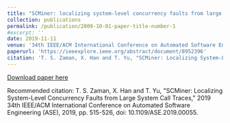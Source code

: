 ```yaml
---
title: "SCMiner: localizing system-level concurrency faults from large system call traces"
collection: publications
permalink: /publication/2009-10-01-paper-title-number-1
#excerpt: ''
date: 2019-11-11
venue: '34th IEEE/ACM International Conference on Automated Software Engineering (ASE)'
paperurl: 'https://ieeexplore.ieee.org/abstract/document/8952396'
citation: 'T. S. Zaman, X. Han and T. Yu, "SCMiner: Localizing System-Level Concurrency Faults from Large System Call Traces," 2019 34th IEEE/ACM International Conference on Automated Software Engineering (ASE), 2019, pp. 515-526, doi: 10.1109/ASE.2019.00055.'
---
```


[Download paper here](https://par.nsf.gov/servlets/purl/10166153)

Recommended citation: T. S. Zaman, X. Han and T. Yu, "SCMiner: Localizing System-Level Concurrency Faults from Large System Call Traces," 2019 34th IEEE/ACM International Conference on Automated Software Engineering (ASE), 2019, pp. 515-526, doi: 10.1109/ASE.2019.00055.
